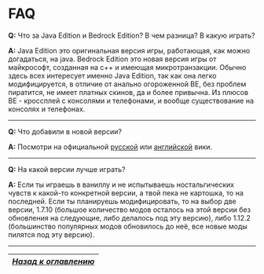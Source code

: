 # FAQ

**Q:** Что за Java Edition и Bedrock Edition? В чем разница? В какую играть?

**A:** Java Edition это оригинальная версия игры, работающая, как можно догадаться, на java. Bedrock Edition это новая версия игры от майкрософт, созданная на c++ и имеющая микротранзакции. Обычно здесь всех интересует именно Java Edition, так как она легко модифицируется, в отличие от анально огороженной BE, без проблем пиратится, не имеет платных скинов, да и более привычна. Из плюсов BE - кроссплей с консолями и телефонами, и вообще существование на консолях и телефонах.

------

**Q:** Что добавили в новой версии?

**A:** Посмотри на официальной [русской](https://minecraft-ru.gamepedia.com/История_версий) или [английской](https://minecraft.gamepedia.com/Java_Edition_version_history) вики.

------

**Q:** На какой версии лучше играть?

**A:** Если ты играешь в ваниллу и не испытываешь ностальгических чувств к какой-то конкретной версии, а твой пека не картошка, то на последней. Если ты планируешь модифицировать, то на выбор две версии, 1.7.10 (большое количество модов осталось на этой версии без обновления на следующие, либо делалось под эту версию), либо 1.12.2 (большинство популярных модов обновилось до неё, все новые моды пилятся под эту версию).

------

|[*Назад к оглавлению*](README.md)|
|:---:|
